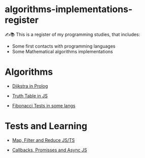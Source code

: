 # algorithms-implementations-register
✍️📚 This is a register of my programming studies, that includes:
* Some first contacts with programming languages
* Some Mathematical algorithms implementations

# Algorithms
* [Dijkstra in Prolog](Prolog\prolog-solving-dijkstra-graph)

* [Truth Table in JS](JavaScript\truth-table-solver)

* [Fibonacci Tests in some langs](fibonacci-performance-tests)

# Tests and Learning
* [Map, Filter and Reduce JS/TS](JavaScript\map-filter-reduce-imperative)

* [Callbacks, Promisses and Async JS](JavaScript\learning-asynchronous-node)